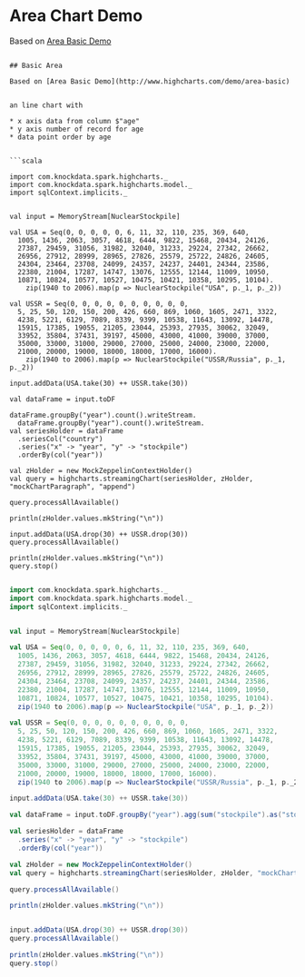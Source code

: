 # Area Chart Demo

Based on [Area Basic Demo](http://www.highcharts.com/demo/area-basic)

```

## Basic Area

Based on [Area Basic Demo](http://www.highcharts.com/demo/area-basic)


an line chart with

* x axis data from column $"age"
* y axis number of record for age
* data point order by age


```scala

import com.knockdata.spark.highcharts._
import com.knockdata.spark.highcharts.model._
import sqlContext.implicits._


val input = MemoryStream[NuclearStockpile]

val USA = Seq(0, 0, 0, 0, 0, 6, 11, 32, 110, 235, 369, 640,
  1005, 1436, 2063, 3057, 4618, 6444, 9822, 15468, 20434, 24126,
  27387, 29459, 31056, 31982, 32040, 31233, 29224, 27342, 26662,
  26956, 27912, 28999, 28965, 27826, 25579, 25722, 24826, 24605,
  24304, 23464, 23708, 24099, 24357, 24237, 24401, 24344, 23586,
  22380, 21004, 17287, 14747, 13076, 12555, 12144, 11009, 10950,
  10871, 10824, 10577, 10527, 10475, 10421, 10358, 10295, 10104).
    zip(1940 to 2006).map(p => NuclearStockpile("USA", p._1, p._2))

val USSR = Seq(0, 0, 0, 0, 0, 0, 0, 0, 0, 0,
  5, 25, 50, 120, 150, 200, 426, 660, 869, 1060, 1605, 2471, 3322,
  4238, 5221, 6129, 7089, 8339, 9399, 10538, 11643, 13092, 14478,
  15915, 17385, 19055, 21205, 23044, 25393, 27935, 30062, 32049,
  33952, 35804, 37431, 39197, 45000, 43000, 41000, 39000, 37000,
  35000, 33000, 31000, 29000, 27000, 25000, 24000, 23000, 22000,
  21000, 20000, 19000, 18000, 18000, 17000, 16000).
    zip(1940 to 2006).map(p => NuclearStockpile("USSR/Russia", p._1, p._2))

input.addData(USA.take(30) ++ USSR.take(30))

val dataFrame = input.toDF

dataFrame.groupBy("year").count().writeStream.
  dataFrame.groupBy("year").count().writeStream.
val seriesHolder = dataFrame
  .seriesCol("country")
  .series("x" -> "year", "y" -> "stockpile")
  .orderBy(col("year"))

val zHolder = new MockZeppelinContextHolder()
val query = highcharts.streamingChart(seriesHolder, zHolder, "mockChartParagraph", "append")

query.processAllAvailable()

println(zHolder.values.mkString("\n"))

input.addData(USA.drop(30) ++ USSR.drop(30))
query.processAllAvailable()

println(zHolder.values.mkString("\n"))
query.stop()
```


```scala

import com.knockdata.spark.highcharts._
import com.knockdata.spark.highcharts.model._
import sqlContext.implicits._


val input = MemoryStream[NuclearStockpile]

val USA = Seq(0, 0, 0, 0, 0, 6, 11, 32, 110, 235, 369, 640,
  1005, 1436, 2063, 3057, 4618, 6444, 9822, 15468, 20434, 24126,
  27387, 29459, 31056, 31982, 32040, 31233, 29224, 27342, 26662,
  26956, 27912, 28999, 28965, 27826, 25579, 25722, 24826, 24605,
  24304, 23464, 23708, 24099, 24357, 24237, 24401, 24344, 23586,
  22380, 21004, 17287, 14747, 13076, 12555, 12144, 11009, 10950,
  10871, 10824, 10577, 10527, 10475, 10421, 10358, 10295, 10104).
  zip(1940 to 2006).map(p => NuclearStockpile("USA", p._1, p._2))

val USSR = Seq(0, 0, 0, 0, 0, 0, 0, 0, 0, 0,
  5, 25, 50, 120, 150, 200, 426, 660, 869, 1060, 1605, 2471, 3322,
  4238, 5221, 6129, 7089, 8339, 9399, 10538, 11643, 13092, 14478,
  15915, 17385, 19055, 21205, 23044, 25393, 27935, 30062, 32049,
  33952, 35804, 37431, 39197, 45000, 43000, 41000, 39000, 37000,
  35000, 33000, 31000, 29000, 27000, 25000, 24000, 23000, 22000,
  21000, 20000, 19000, 18000, 18000, 17000, 16000).
  zip(1940 to 2006).map(p => NuclearStockpile("USSR/Russia", p._1, p._2))

input.addData(USA.take(30) ++ USSR.take(30))

val dataFrame = input.toDF.groupBy("year").agg(sum("stockpile").as("stockpile"))

val seriesHolder = dataFrame
  .series("x" -> "year", "y" -> "stockpile")
  .orderBy(col("year"))

val zHolder = new MockZeppelinContextHolder()
val query = highcharts.streamingChart(seriesHolder, zHolder, "mockChartParagraph", "complete")

query.processAllAvailable()

println(zHolder.values.mkString("\n"))


input.addData(USA.drop(30) ++ USSR.drop(30))
query.processAllAvailable()

println(zHolder.values.mkString("\n"))
query.stop()
```
